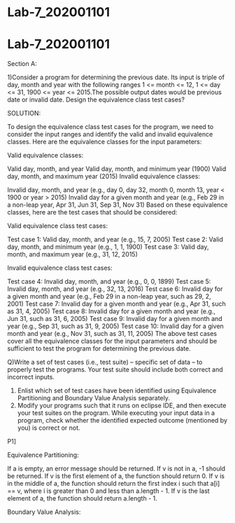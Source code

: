 # Lab-7_202001101
# Lab-7_202001101
Section A:

1)Consider a program for determining the previous date. Its input is triple of day, month and year with the
following ranges 1 <= month <= 12, 1 <= day <= 31, 1900 <= year <= 2015.The possible output dates would be
previous date or invalid date. Design the equivalence class test cases?


SOLUTION:

To design the equivalence class test cases for the program, we need to consider the input ranges and identify the valid and invalid equivalence classes. Here are the equivalence classes for the input parameters:

Valid equivalence classes:

Valid day, month, and year
Valid day, month, and minimum year (1900)
Valid day, month, and maximum year (2015)
Invalid equivalence classes:

Invalid day, month, and year (e.g., day 0, day 32, month 0, month 13, year < 1900 or year > 2015)
Invalid day for a given month and year (e.g., Feb 29 in a non-leap year, Apr 31, Jun 31, Sep 31, Nov 31)
Based on these equivalence classes, here are the test cases that should be considered:

Valid equivalence class test cases:

Test case 1: Valid day, month, and year (e.g., 15, 7, 2005)
Test case 2: Valid day, month, and minimum year (e.g., 1, 1, 1900)
Test case 3: Valid day, month, and maximum year (e.g., 31, 12, 2015)

Invalid equivalence class test cases:

Test case 4: Invalid day, month, and year (e.g., 0, 0, 1899)
Test case 5: Invalid day, month, and year (e.g., 32, 13, 2016)
Test case 6: Invalid day for a given month and year (e.g., Feb 29 in a non-leap year, such as 29, 2, 2001)
Test case 7: Invalid day for a given month and year (e.g., Apr 31, such as 31, 4, 2005)
Test case 8: Invalid day for a given month and year (e.g., Jun 31, such as 31, 6, 2005)
Test case 9: Invalid day for a given month and year (e.g., Sep 31, such as 31, 9, 2005)
Test case 10: Invalid day for a given month and year (e.g., Nov 31, such as 31, 11, 2005)
The above test cases cover all the equivalence classes for the input parameters and should be sufficient to test the program for determining the previous date.

Q)Write a set of test cases (i.e., test suite) – specific set of data – to properly test the programs. Your test suite
should include both correct and incorrect inputs.
1. Enlist which set of test cases have been identified using Equivalence Partitioning and Boundary Value
Analysis separately.
2. Modify your programs such that it runs on eclipse IDE, and then execute your test suites on 
the
program. While executing your input data in a program, check whether the identified expected
outcome (mentioned by you) is correct or not.

P1]



Equivalence Partitioning:

If a is empty, an error message should be returned.
If v is not in a, -1 should be returned.
If v is the first element of a, the function should return 0.
If v is in the middle of a, the function should return the first index i such that a[i] == v, where i is greater than 0 and less than a.length - 1.
If v is the last element of a, the function should return a.length - 1.

Boundary Value Analysis:
